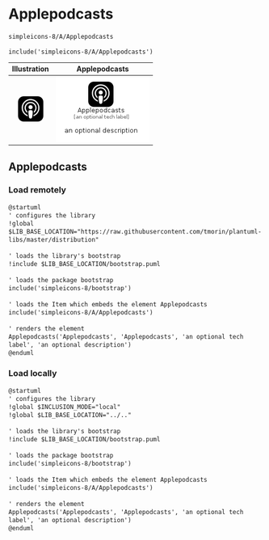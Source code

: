 # Applepodcasts


```text
simpleicons-8/A/Applepodcasts
```

```text
include('simpleicons-8/A/Applepodcasts')
```



| Illustration | Applepodcasts |
| :---: | :---: |
| ![illustration for Illustration](../../simpleicons-8/A/Applepodcasts.png) | ![illustration for Applepodcasts](../../simpleicons-8/A/Applepodcasts.Local.png) |




## Applepodcasts

### Load remotely
```plantuml
@startuml
' configures the library
!global $LIB_BASE_LOCATION="https://raw.githubusercontent.com/tmorin/plantuml-libs/master/distribution"

' loads the library's bootstrap
!include $LIB_BASE_LOCATION/bootstrap.puml

' loads the package bootstrap
include('simpleicons-8/bootstrap')

' loads the Item which embeds the element Applepodcasts
include('simpleicons-8/A/Applepodcasts')

' renders the element
Applepodcasts('Applepodcasts', 'Applepodcasts', 'an optional tech label', 'an optional description')
@enduml
```

### Load locally
```plantuml
@startuml
' configures the library
!global $INCLUSION_MODE="local"
!global $LIB_BASE_LOCATION="../.."

' loads the library's bootstrap
!include $LIB_BASE_LOCATION/bootstrap.puml

' loads the package bootstrap
include('simpleicons-8/bootstrap')

' loads the Item which embeds the element Applepodcasts
include('simpleicons-8/A/Applepodcasts')

' renders the element
Applepodcasts('Applepodcasts', 'Applepodcasts', 'an optional tech label', 'an optional description')
@enduml
```

